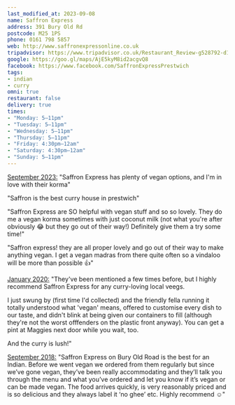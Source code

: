 ```yaml
---
last_modified_at: 2023-09-08
name: Saffron Express
address: 391 Bury Old Rd 
postcode: M25 1PS
phone: 0161 798 5857
web: http://www.saffronexpressonline.co.uk
tripadvisor: https://www.tripadvisor.co.uk/Restaurant_Review-g528792-d15247605-Reviews-Saffron_Express-Prestwich_Bury_Greater_Manchester_England.html
google: https://goo.gl/maps/AjE5kyM8id2acgvQ8
facebook: https://www.facebook.com/SaffronExpressPrestwich
tags:
- indian
- curry
omni: true
restaurant: false
delivery: true
times:
- "Monday: 5–11pm"
- "Tuesday: 5–11pm"
- "Wednesday: 5–11pm"
- "Thursday: 5–11pm"
- "Friday: 4:30pm–12am"
- "Saturday: 4:30pm–12am"
- "Sunday: 5–11pm"
---
```


[September 2023:](https://www.facebook.com/groups/veganprestwich/posts/1995410127503060) "Saffron Express has plenty of vegan options, and I'm in love with their korma"

"Saffron is the best curry house in prestwich"

"Saffron Express are SO helpful with vegan stuff and so so lovely. They do me a vegan korma sometimes with just coconut milk (not what you're after obviously 😂 but they go out of their way!) Definitely give them a try some time!"

"Saffron express! they are all proper lovely and go out of their way to make anything vegan. I get a vegan madras from there quite often so a vindaloo will be more than possible 👍"

[January 2020:](https://www.facebook.com/groups/veganprestwich/permalink/1009180652792684/) "They've been mentioned a few times before, but I highly recommend Saffron Express for any curry-loving local veegs.

I just swung by (first time I'd collected) and the friendly fella running it totally understood what 'vegan' means, offered to customise every dish to our taste, and didn't blink at being given our containers to fill (although they're not the worst offfenders on the plastic front anyway). You can get a pint at Maggies next door while you wait, too.

And the curry is lush!"

[September 2018:](https://www.facebook.com/groups/veganprestwich/permalink/704028329974586/?comment_id=704036569973762) "Saffron Express on Bury Old Road is the best for an Indian. Before we went vegan we ordered from them regularly but since we’ve gone vegan, they’ve been really accommodating and they’ll talk you through the menu and what you’ve ordered and let you know if it’s vegan or can be made vegan. The food arrives quickly, is very reasonably priced and is so delicious and they always label it ‘no ghee’ etc. Highly recommend ☺️"